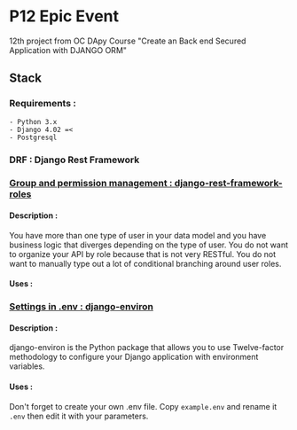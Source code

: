 # P12 Epic Event
12th project from OC DApy Course
"Create an Back end Secured Application with DJANGO ORM"

## Stack

### Requirements :
    - Python 3.x
    - Django 4.02 =<
    - Postgresql

### DRF : Django Rest Framework

### [Group and permission management : django-rest-framework-roles](https://github.com/computer-lab/django-rest-framework-roles)

#### Description : 
You have more than one type of user in your data model and you have business logic that diverges depending on the type of user. You do not want to organize your API by role because that is not very RESTful. You do not want to manually type out a lot of conditional branching around user roles.

#### Uses :

### [Settings in .env : django-environ](https://django-environ.readthedocs.io/en/latest/)

#### Description :
django-environ is the Python package that allows you to use Twelve-factor methodology to configure your Django application with environment variables.

#### Uses :
Don't forget to create your own .env file. Copy ```example.env``` and rename it ```.env``` then edit it with your parameters.

